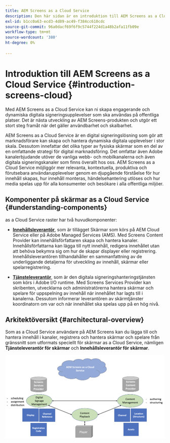 ```yaml
---
title: AEM Screens as a Cloud Service
description: Den här sidan är en introduktion till AEM Screens as a Cloud Service.
exl-id: b1cc0a63-ecd3-4d89-ac49-f384cc610cdc
source-git-commit: 96a0dacf69f6f9c5744f224d1a48b2afa11fb09e
workflow-type: tm+mt
source-wordcount: '380'
ht-degree: 0%

---
```


# Introduktion till AEM Screens as a Cloud Service {#introduction-screens-cloud}

Med AEM Screens as a Cloud Service kan ni skapa engagerande och dynamiska digitala signeringsupplevelser som ska användas på offentliga platser. Det är nästa utveckling av AEM Screens-produkten och utgör ett stort steg framåt när det gäller användbarhet och skalbarhet.

AEM Screens as a Cloud Service är en digital signeringslösning som gör att marknadsförare kan skapa och hantera dynamiska digitala upplevelser i stor skala. Dessutom innefattar det olika typer av fysiska skärmar som en del av en omfattande strategi för digital marknadsföring. Det omfattar även Adobe kanalerbjudande utöver de vanliga webb- och mobilkanalerna och även digitala signeringskanaler som finns överallt hos oss. AEM Screens as a Cloud Service möjliggör mer relevanta, kontextuella, produktiva och förutsebara användarupplevelser genom en djupgående förståelse för hur innehåll skapas, hur innehåll monteras, händelsehantering utlöses och hur media spelas upp för alla konsumenter och besökare i alla offentliga miljöer.

## Komponenter på skärmar as a Cloud Service {#understanding-components}

as a Cloud Service raster har två huvudkomponenter:

* **[Innehållsleverantör](https://experienceleague.adobe.com/docs/experience-manager-cloud-service/screens-as-cloud-service/configure-screens-cloud/using-screens-content-provider.html?lang=en)**, som är tillägget Skärmar som körs på AEM Cloud Service eller på Adobe Managed Services (AMS). Med Screens Content Provider kan innehållsförfattaren skapa och hantera kanaler. Innehållsförfattarna kan lägga till nytt innehåll, redigera innehållet utan att behöva bekymra sig om hur de skapar displayer eller registrering. Innehållsleverantören tillhandahåller en sammanfattning av de underliggande detaljerna för utveckling av innehåll, skärmar eller spelarregistrering.

* **[Tjänsteleverantör](https://experienceleague.adobe.com/docs/experience-manager-cloud-service/screens-as-cloud-service/configure-screens-cloud/navigating-to-screens-services-provider.html?lang=en)**, som är den digitala signeringshanteringstjänsten som körs i Adobe I/O runtime. Med Screens Services Provider kan skribenten, utvecklarna och administratörerna hantera skärmar och spelare för uppspelning av innehåll när innehållet har lagts till i kanalerna. Dessutom informerar leverantören av skärmtjänster koordinatorn om var och när innehållet ska spelas upp på en hög nivå.


## Arkitektöversikt {#architectural-overview}

Som as a Cloud Service användare på AEM Screens kan du lägga till och hantera innehåll i kanaler, registrera och hantera skärmar och spelare från gränssnitt som utformats speciellt för skärmar as a Cloud Service, nämligen **Tjänsteleverantör för skärmar** och **Innehållsleverantör för skärmar**.

![bild](/help/screens-cloud/assets/architecture-screenscloud.png)
